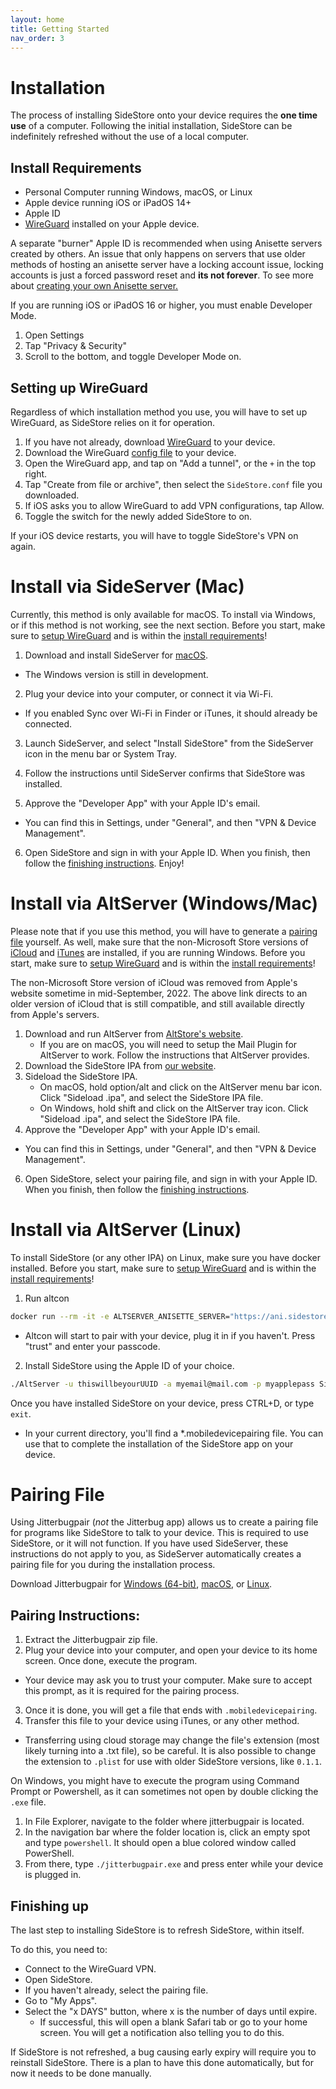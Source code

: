 ```yaml
---
layout: home
title: Getting Started
nav_order: 3
---
```


# Installation

The process of installing SideStore onto your device requires the **one time use** of a computer. Following the initial installation, SideStore can be indefinitely refreshed without the use of a local computer.

## Install Requirements

* Personal Computer running Windows, macOS, or Linux
* Apple device running iOS or iPadOS 14+
* Apple ID
* [WireGuard](https://apps.apple.com/us/app/wireguard/id1441195209) installed on your Apple device.

A separate "burner" Apple ID is recommended when using Anisette servers created by others. An issue that only happens on servers that use older methods of hosting an anisette server have a locking account issue, locking accounts is just a forced password reset and **its not forever**. To see more about [creating your own Anisette server.](/guides/custom-anisette)

If you are running iOS or iPadOS 16 or higher, you must enable Developer Mode.

1. Open Settings
2. Tap "Privacy & Security"
3. Scroll to the bottom, and toggle Developer Mode on.

<!--
With SideStore downloader installed (and it's requirements met), simply connect your iOS device physically to your internet enabled PC. Then using the SideStore downloader, enter your Apple ID credentials (read more about creating a "burner" Apple ID to prevent lockouts) and wait until SideStore is installed on your iOS device homescreen.

You must then enable "Developer Mode" in your iOS security settings. Additionally, you must *Trust* your personal developer certificate.

Finally, open the SideStore app on your homescreen, re-enter the Apple ID credentials used previously, and refresh to ensure that everything is working correctly.

-->

## Setting up WireGuard

Regardless of which installation method you use, you will have to set up WireGuard, as SideStore relies on it for operation.

1. If you have not already, download [WireGuard](https://apps.apple.com/us/app/wireguard/id1441195209) to your device.
2. Download the WireGuard [config file](https://github.com/SideStore/SideStore/releases/download/0.3.1/SideStore.conf) to your device.
3. Open the WireGuard app, and tap on "Add a tunnel", or the `+` in the top right.
4. Tap "Create from file or archive", then select the `SideStore.conf` file you downloaded.
5. If iOS asks you to allow WireGuard to add VPN configurations, tap Allow.
6. Toggle the switch for the newly added SideStore to on.

If your iOS device restarts, you will have to toggle SideStore's VPN on again.

# Install via SideServer (Mac)

Currently, this method is only available for macOS. To install via Windows, or if this method is not working, see the next section. Before you start, make sure to [setup WireGuard](#Setting-up-WireGuard) and is within the [install requirements](#Install-Requirements)!

1. Download and install SideServer for [macOS](https://github.com/SideStore/SideServer-macOS/releases/latest/download/SideServer.dmg).

* The Windows version is still in development.

2. Plug your device into your computer, or connect it via Wi-Fi. 

* If you enabled Sync over Wi-Fi in Finder or iTunes, it should already be connected.

3.  Launch SideServer, and select "Install SideStore" from the SideServer icon in the menu bar or System Tray.

4. Follow the instructions until SideServer confirms that SideStore was installed.

5. Approve the "Developer App" with your Apple ID's email.

* You can find this in Settings, under "General", and then "VPN & Device Management".

6. Open SideStore and sign in with your Apple ID. When you finish, then follow the [finishing instructions](#Finishing-up). Enjoy!

# Install via AltServer (Windows/Mac)

Please note that if you use this method, you will have to generate a [pairing file](#pairing-file) yourself. As well, make sure that the non-Microsoft Store versions of [iCloud](https://updates.cdn-apple.com/2020/windows/001-39935-20200911-1A70AA56-F448-11EA-8CC0-99D41950005E/iCloudSetup.exe) and [iTunes](https://support.apple.com/en-us/HT210384) are installed, if you are running Windows. Before you start, make sure to [setup WireGuard](#Setting-up-WireGuard) and is within the [install requirements](#Install-Requirements)!

The non-Microsoft Store version of iCloud was removed from Apple's website sometime in mid-September, 2022. The above link directs to an older version of iCloud that is still compatible, and still available directly from Apple's servers.

1. Download and run AltServer from [AltStore's website](https://AltStore.io).
   * If you are on macOS, you will need to setup the Mail Plugin for AltServer to work. Follow the instructions that AltServer provides.
3. Download the SideStore IPA from [our website](https://sidestore.io).
4. Sideload the SideStore IPA.
   * On macOS, hold option/alt and click on the AltServer menu bar icon. Click "Sideload .ipa", and select the SideStore IPA file.
   * On Windows, hold shift and click on the AltServer tray icon. Click "Sideload .ipa", and select the SideStore IPA file.
5. Approve the "Developer App" with your Apple ID's email.

* You can find this in Settings, under "General", and then "VPN & Device Management".

6. Open SideStore, select your pairing file, and sign in with your Apple ID. When you finish, then follow the [finishing instructions](#Finishing-up).

# Install via AltServer (Linux)

To install SideStore (or any other IPA) on Linux, make sure you have docker installed. Before you start, make sure to [setup WireGuard](#Setting-up-WireGuard) and is within the [install requirements](#Install-Requirements)!

1. Run altcon

```bash
docker run --rm -it -e ALTSERVER_ANISETTE_SERVER="https://ani.sidestore.io/" -v ${PWD}/:/mnt/ -v /var/run:/var/run ghcr.io/sidestore/altcon
```

* Altcon will start to pair with your device, plug it in if you haven't. Press "trust" and enter your passcode.

2. Install SideStore using the Apple ID of your choice.

```bash
./AltServer -u thiswillbeyourUUID -a myemail@mail.com -p myapplepass SideStore.ipa
```

Once you have installed SideStore on your device, press CTRL+D, or type `exit`.

* In your current directory, you'll find a *.mobiledevicepairing file. You can use that to complete the installation of the SideStore app on your device.

# Pairing File

Using Jitterbugpair (*not* the Jitterbug app) allows us to create a pairing file for programs like SideStore to talk to your device. This is required to use SideStore, or it will not function. If you have used SideServer, these instructions do not apply to you, as SideServer automatically creates a pairing file for you during the installation process.

Download Jitterbugpair for [Windows (64-bit)](https://github.com/osy/Jitterbug/releases/download/v1.3.1/jitterbugpair-win64.zip), [macOS](https://github.com/osy/Jitterbug/releases/download/v1.3.1/jitterbugpair-macos.zip), or [Linux](https://github.com/osy/Jitterbug/releases/download/v1.3.1/jitterbugpair-linux.zip).

## Pairing Instructions:

1. Extract the Jitterbugpair zip file.
2. Plug your device into your computer, and open your device to its home screen. Once done, execute the program.

* Your device may ask you to trust your computer. Make sure to accept this prompt, as it is required for the pairing process.

3. Once it is done, you will get a file that ends with `.mobiledevicepairing`.
4. Transfer this file to your device using iTunes, or any other method.

* Transferring using cloud storage may change the file's extension (most likely turning into a .txt file), so be careful. It is also possible to change the extension to `.plist` for use with older SideStore versions, like `0.1.1`.

On Windows, you might have to execute the program using Command Prompt or Powershell, as it can sometimes not open by double clicking the `.exe` file.

1. In File Explorer, navigate to the folder where jitterbugpair is located.
2. In the navigation bar where the folder location is, click an empty spot and type `powershell`. It should open a blue colored window called PowerShell.
3. From there, type `./jitterbugpair.exe` and press enter while your device is plugged in.

## Finishing up

The last step to installing SideStore is to refresh SideStore, within itself.

To do this, you need to:

* Connect to the WireGuard VPN.
* Open SideStore.
* If you haven't already, select the pairing file.
* Go to "My Apps".
* Select the "x DAYS" button, where x is the number of days until expire.
  * If successful, this will open a blank Safari tab or go to your home screen. You will get a notification also telling you to do this.

If SideStore is not refreshed, a bug causing early expiry will require you to reinstall SideStore. There is a plan to have this done automatically, but for now it needs to be done manually.
